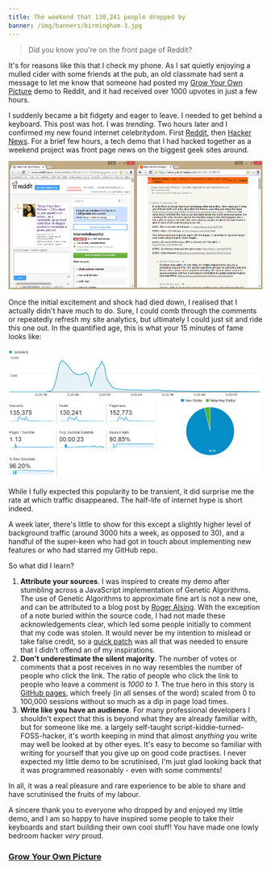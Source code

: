 ```yaml
---
title: The weekend that 130,241 people dropped by
banner: /img/banners/birmingham-3.jpg
---
```


> Did you know you're on the front page of Reddit?

It's for reasons like this that I check my phone. As I sat quietly
enjoying a mulled cider with some friends at the pub, an old classmate
had sent a message to let me know that someone had posted my
[Grow Your Own Picture](/s/genetics) demo to Reddit, and it had
received over 1000 upvotes in just a few hours.

I suddenly became a bit fidgety and eager to leave. I needed to get
behind a keyboard. This post was hot. I was *trending*. Two hours
later and I confirmed my new found internet celebritydom. First
[Reddit](http://www.reddit.com/r/InternetIsBeautiful/comments/2oeq1g/grow_your_own_picture_click_start_to_see_genetics/),
then [Hacker News](https://news.ycombinator.com/item?id=8709744). For
a brief few hours, a tech demo that I had hacked together as a weekend
project was front page news on the biggest geek sites around.

![My 15 minutes of fame](/images/2014-12-20-15min.png)

Once the initial excitement and shock had died down, I realised that I
actually didn't have much to do. Sure, I could comb through the
comments or repeatedly refresh my site analytics, but ultimately I
could just sit and ride this one out. In the quantified age, this is
what your 15 minutes of fame looks like:

![Website analytics over the weekend of December 6-7](/images/2014-12-20-analytics.png)

While I fully expected this popularity to be transient, it did
surprise me the rate at which traffic disappeared. The half-life of
internet hype is short indeed.

A week later, there's little to show for this except a slightly higher
level of background traffic (around 3000 hits a week, as opposed to
30), and a handful of the super-keen who had got in touch about
implementing new features or who had starred my GitHub repo.

So what did I learn?

1. **Attribute your sources**. I was inspired to create my demo after
   stumbling across a JavaScript implementation of Genetic
   Algorithms. The use of Genetic Algorithms to approximate fine art
   is not a new one, and can be attributed to a blog post by
   [Roger Alsing](http://rogeralsing.com/2008/12/07/genetic-programming-evolution-of-mona-lisa/).
   With the exception of a note buried within the source code, I had
   not made these acknowledgements clear, which led some people
   initially to comment that my code was stolen. It would never be my
   intention to mislead or take false credit, so a
   [quick patch](https://github.com/ChrisCummins/chriscummins.github.io/commit/7d2a1910c0d15d268692b7e402b93a1bc221ed30)
   was all that was needed to ensure that I didn't offend an of my
   inspirations.
1. **Don't underestimate the silent majority**. The number of votes or
   comments that a post receives in no way resembles the number of
   people who click the link. The ratio of people who click the link
   to people who leave a comment is *1000 to 1*. The true hero in this
   story is [GitHub pages](https://pages.github.com/), which freely
   (in all senses of the word) scaled from 0 to 100,000 sessions
   without so much as a dip in page load times.
1. **Write like you have an audience**. For many professional
   developers I shouldn't expect that this is beyond what they are
   already familiar with, but for someone like me. a largely
   self-taught script-kiddie-turned-FOSS-hacker, it's worth keeping in
   mind that almost *anything* you write may well be looked at by
   other eyes. It's easy to become so familiar with writing for
   yourself that you give up on good code practises. I never expected
   my little demo to be scrutinised, I'm just glad looking back that
   it was programmed reasonably - even with some comments!

In all, it was a real pleasure and rare experience to be able to share
and have scrutinised the fruits of my labour.

A sincere thank you to everyone who dropped by and enjoyed my little
demo, and I am so happy to have inspired some people to take their
keyboards and start building their own cool stuff! You have made one
lowly bedroom hacker *very* proud.

### [Grow Your Own Picture](/s/genetics)
